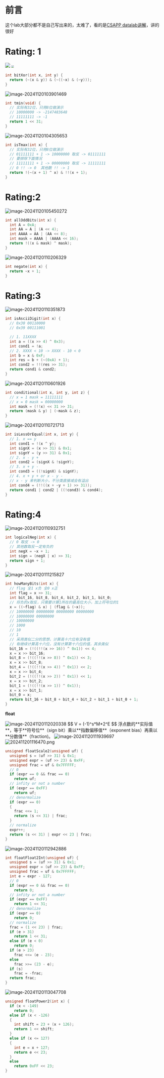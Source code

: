 # 前言

这个lab大部分都不是自己写出来的，太难了，看的是[CSAPP datalab讲解](https://www.bilibili.com/video/BV183411k7VM/?spm_id_from=333.999.0.0&vd_source=c7a2228562ec56ca67689b8d47bb87ba)，讲的很好

# Rating: 1

 <img src="https://s2.loli.net/2024/11/20/2kzybU6I1Mf8FvS.png#pic_left" style="zoom:;" />

 <img src="https://s2.loli.net/2024/11/20/de5iwsJQB3zx6jv.png#pic_left" style="zoom:50%;" />

```C
int bitXor(int x, int y) {
  return (~(x & y)) & (~((~x) & (~y)));
}
```

 <img src="https://s2.loli.net/2024/11/20/egcpUdqJik2GrD8.png#pic_left" alt="image-20241120103901469" />

```C
int tmin(void) {
  // 实际有32位，只用8位做演示
  // 10000000 -> -2147483648
  // 11111111 -> -1
  return 1 << 31;
} 
```


 <img src="https://s2.loli.net/2024/11/20/SqEQeAhJFz15rU7.png#pic_left" alt="image-20241120104305653" />

```C
int isTmax(int x) {
  // 实际有32位，只用8位做演示
  // 01111111 + 1 -> 10000000 取反 -> 01111111
  // 要排除下面情况
  // 11111111 + 1 -> 00000000 取反 -> 11111111
  // 0 !! -> 0  其他数 !! -> 1
  return !(~(x + 1) ^ x) & !!(x + 1);
}
```

# Rating:2

<img src="https://s2.loli.net/2024/11/20/cLozOv2KB3Atkf4.png#pic_left" alt="image-20241120105450272" />

```C
int allOddBits(int x) {
  int A = 0xA;
  int AA = A | (A << 4);
  int AAAA = AA | (AA << 8);
  int mask = AAAA | (AAAA << 16);
  return !((x & mask) ^ mask);
}
```

 <img src="https://s2.loli.net/2024/11/20/SR9cvByd18e436q.png#pic_left" alt="image-20241120110206329" />

```C
int negate(int x) {
  return ~x + 1;
}
```

# Rating:3

<img src="https://s2.loli.net/2024/11/20/4FLJy6pZ7s29CHT.png" alt="image-20241120110351873" />

```C
int isAsciiDigit(int x) {
  // 0x30 00110000
  // 0x39 00111001

  // 1. 11XXXX
  int a = ((x >> 4) ^ 0x3);
  int cond1 = !a;
  // 2. XXXX < 10 -> XXXX - 10 < 0
  int b = x & 0xF;
  int res = b + (~(0xA) + 1);
  int cond2 = !!(res >> 31);
  return cond1 & cond2;
}
```

 <img src="https://s2.loli.net/2024/11/20/QcG25wjUNRsakBW.png" alt="image-20241120110601926" />

```C
int conditional(int x, int y, int z) {
  // x = 1 mask = 11111111
  // x = 0 mask = 00000000  
  int mask = (!!x) << 31 >> 31;	
  return (mask & y) | (~mask & z);
}
```

 <img src="https://s2.loli.net/2024/11/20/YT6vrCPV4oKEzF7.png" alt="image-20241120110721713" />

```C
int isLessOrEqual(int x, int y) {
  // 1. x == y
  int cond1 = !(x ^ y);
  int signX = (x >> 31) & 0x1;
  int signY = (y >> 31) & 0x1;
  // 2. x - y + 
  int cond2 = (signX & !signY);
  // 3. x + y -
  int cond3 = ((!signX) & signY);
  // 4. x + y + or x - y - 
  // x - y 来判断大小，不分类直接减会有溢出
  int cond4 = (!!((x + ~y + 1) >> 31));
  return cond1 | cond2 | ((!cond3) & cond4);
}
```

# Rating:4

 <img src="https://s2.loli.net/2024/11/20/LgpMVSt3CT4w9EY.png" alt="image-20241120110932751" />

```C
int logicalNeg(int x) {
  // 0 取反 -> 0
  // 其他数取反一定有负的
  int negX = ~x + 1;
  int sign = (negX | x) >> 31;
  return sign + 1;
}
```

<img src="https://s2.loli.net/2024/11/20/lBhXcMzyURjeGIk.png" alt="image-20241120111215827" />

```C
int howManyBits(int x) {
  // flag 全1 x负 全0 x正
  int flag = x >> 31;
  int bit_16, bit_8, bit_4, bit_2, bit_1, bit_0;
  // 将负的x取反，只需要计算1所在的最高位大小，加上符号位的1
  x = ((~flag) & x) | (flag & (~x));
  // 10000000 00000000 00000000 00000000
  // 10000000 00000000 
  // 10000000
  // 1000
  // 10 
  // 1
  // 采用类似二分的思想，计算高十六位有没有值
  // 有继续计算高十六位，没有计算第十六位的值，其余类似
  bit_16 = (!((!!(x >> 16)) ^ 0x1)) << 4;
  x = x >> bit_16;
  bit_8 = (!((!!(x >> 8)) ^ 0x1)) << 3;
  x = x >> bit_8;
  bit_4 = (!((!!(x >> 4)) ^ 0x1)) << 2;
  x = x >> bit_4; 
  bit_2 = (!((!!(x >> 2)) ^ 0x1)) << 1;
  x = x >> bit_2;
  bit_1 = (!((!!(x >> 1)) ^ 0x1));
  x = x >> bit_1;
  bit_0 = x;
  return bit_16 + bit_8 + bit_4 + bit_2 + bit_1 + bit_0 + 1;
}
```

**float**

 <img src="https://s2.loli.net/2024/11/20/2n1XQArSbkjhOCG.png" alt="image-20241120112020338" />
$$
V = (-1)^s*M*2^E
$$
浮点数的**实际值**，等于**符号位**（sign bit）乘以**指数偏移值**（exponent bias）再乘以**分数值**（fraction)。

 <img src="https://s2.loli.net/2024/11/20/3rpYAxcLalmqKMH.png" alt="image-20241120111939697" />

 <img src="https://s2.loli.net/2024/11/20/6lWzEqTCDJGQfX4.png" alt="202411201116470.png" />

```C
unsigned floatScale2(unsigned uf) {
  unsigned s = (uf >> 31) & 0x1;
  unsigned expr = (uf >> 23) & 0xFF;
  unsigned frac = uf & 0x7FFFFF;
  // 0
  if (expr == 0 && frac == 0) 
    return uf;
  // infity or not a number
  if (expr == 0xFF)
    return uf;
  // denormalize
  if (expr == 0)
  {
    frac <<= 1;
    return (s << 31) | frac;
  }
  // normalize
  expr++;
  return (s << 31) | expr << 23 | frac;
}
```

<img src="https://s2.loli.net/2024/11/20/FzBhabXmUg1qywA.png" alt="image-20241120112942886" />

```C
int floatFloat2Int(unsigned uf) {
  unsigned s = (uf >> 31) & 0x1;
  unsigned expr = (uf >> 23) & 0xFF;
  unsigned frac = uf & 0x7FFFFF;
  int e = expr - 127;
  // 0
  if (expr == 0 && frac == 0)
    return 0;
  // infity or not a number 
  if (expr == 0xFF)
    return 1 << 31;
  // denormalize
  if (expr == 0) 
    return 0;
  // normalize
  frac = (1 << 23) | frac; 
  if (e > 31)
    return 1 << 31;
  else if (e < 0)
    return 0;
  if (e > 23)
    frac <<= (e - 23);
  else 
    frac >>= (23 - e);
  if (s)
    frac = -frac;
  return frac;
}
```

<img src="https://s2.loli.net/2024/11/20/EucaLZfQSDvdRem.png" alt="image-20241120113047708" />

```C
unsigned floatPower2(int x) {
  if (x < -149)  
    return 0;
  else if (x < -126)
  {
    int shift = 23 + (x + 126);
    return 1 << shift;
  }
  else if (x <= 127)
  {
    int e = x + 127;
    return e << 23;
  }
  else
    return 0xFF << 23;
}
```

